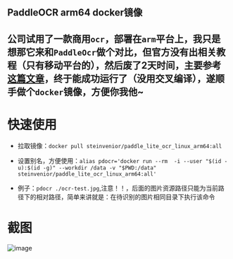 ## PaddleOCR arm64 docker镜像


## 公司试用了一款商用`ocr`，部署在`arm`平台上，我只是想那它来和`PaddleOcr`做个对比，但官方没有出相关教程（只有移动平台的），然后废了2天时间，主要参考[这篇文章](https://blog.csdn.net/qq_39056987/article/details/121078743?spm=1001.2014.3001.5501)，终于能成功运行了（没用交叉编译），遂顺手做个`docker`镜像，方便你我他~


# 快速使用
- 拉取镜像：`docker pull steinvenior/paddle_lite_ocr_linux_arm64:all`

- 设置别名，方便使用：`alias pdocr='docker run --rm  -i --user "$(id -u):$(id -g)" --workdir /data -v "$PWD:/data" steinvenior/paddle_lite_ocr_linux_arm64:all'`

- 例子：`pdocr ./ocr-test.jpg`,注意！！，后面的图片资源路径只能为当前路径下的相对路径，简单来讲就是：在待识别的图片相同目录下执行该命令

# 截图

![image](https://user-images.githubusercontent.com/18524326/149324039-f014e942-f2a9-42be-a348-ac8439fd10ce.png)
